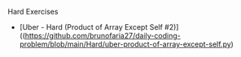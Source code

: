 Hard Exercises

- [Uber - Hard (Product of Array Except Self #2)]((https://github.com/brunofaria27/daily-coding-problem/blob/main/Hard/uber-product-of-array-except-self.py)